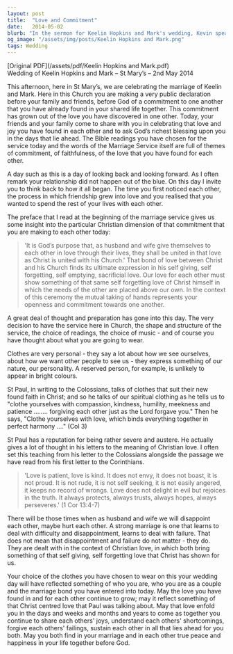 ```yaml
---
layout: post
title:  "Love and Commitment"
date:   2014-05-02
blurb: "In the sermon for Keelin Hopkins and Mark's wedding, Kevin speaks about the Christian understanding of marriage as a commitment that reflects Christ's love for the Church. He emphasizes the importance of self-giving love and the need for patience, kindness, and forgiveness within the marriage. The sermon also touches on the symbolism of the wedding attire, representing the couple's personalities and the spiritual clothing of Christian virtues."
og_image: "/assets/img/posts/Keelin Hopkins and Mark.png"
tags: Wedding
---
```

[Original PDF](/assets/pdf/Keelin Hopkins and Mark.pdf)    
Wedding of Keelin Hopkins and Mark – St Mary’s – 2nd May 2014

This afternoon, here in St Mary’s, we are celebrating the marriage of Keelin and Mark. Here in this Church you are making a very public declaration before your family and friends, before God of a commitment to one another that you have already found in your shared life together. This commitment has grown out of the love you have discovered in one other. Today, your friends and your family come to share with you in celebrating that love and joy you have found in each other and to ask God’s richest blessing upon you in the days that lie ahead. The Bible readings you have chosen for the service today and the words of the Marriage Service itself are full of themes of commitment, of faithfulness, of the love that you have found for each other.

A day such as this is a day of looking back and looking forward. As I often remark your relationship did not happen out of the blue. On this day I invite you to think back to how it all began. The time you first noticed each other, the process in which friendship grew into love and you realised that you wanted to spend the rest of your lives with each other.

The preface that I read at the beginning of the marriage service gives us some insight into the particular Christian dimension of that commitment that you are making to each other today:

> 'It is God’s purpose that, as husband and wife give themselves to each other in love through their lives, they shall be united in that love as Christ is united with his Church.' That bond of love between Christ and his Church finds its ultimate expression in his self giving, self forgetting, self emptying, sacrificial love. Our love for each other must show something of that same self forgetting love of Christ himself in which the needs of the other are placed above our own. In the context of this ceremony the mutual taking of hands represents your openness and commitment towards one another.

A great deal of thought and preparation has gone into this day. The very decision to have the service here in Church, the shape and structure of the service, the choice of readings, the choice of music - and of course you have thought about what you are going to wear.

Clothes are very personal - they say a lot about how we see ourselves, about how we want other people to see us - they express something of our nature, our personality. A reserved person, for example, is unlikely to appear in bright colours.

St Paul, in writing to the Colossians, talks of clothes that suit their new found faith in Christ; and so he talks of our spiritual clothing as he tells us to "clothe yourselves with compassion, kindness, humility, meekness and patience ........ forgiving each other just as the Lord forgave you." Then he says, "Clothe yourselves with love, which binds everything together in perfect harmony ...." (Col 3)

St Paul has a reputation for being rather severe and austere. He actually gives a lot of thought in his letters to the meaning of Christian love. I often set this teaching from his letter to the Colossians alongside the passage we have read from his first letter to the Corinthians.

> 'Love is patient, love is kind. It does not envy, it does not boast, it is not proud. It is not rude, it is not self seeking, it is not easily angered, it keeps no record of wrongs. Love does not delight in evil but rejoices in the truth. It always protects, always trusts, always hopes, always perseveres.' (1 Cor 13:4-7)

There will be those times when as husband and wife we will disappoint each other, maybe hurt each other. A strong marriage is one that learns to deal with difficulty and disappointment, learns to deal with failure. That does not mean that disappointment and failure do not matter - they do. They are dealt with in the context of Christian love, in which both bring something of that self giving, self forgetting love that Christ has shown for us.

Your choice of the clothes you have chosen to wear on this your wedding day will have reflected something of who you are, who you are as a couple and the marriage bond you have entered into today. May the love you have found in and for each other continue to grow; may it reflect something of that Christ centred love that Paul was talking about. May that love enfold you in the days and weeks and months and years to come as together you continue to share each others' joys, understand each others' shortcomings, forgive each others' failings, sustain each other in all that lies ahead for you both. May you both find in your marriage and in each other true peace and happiness in your life together before God.
